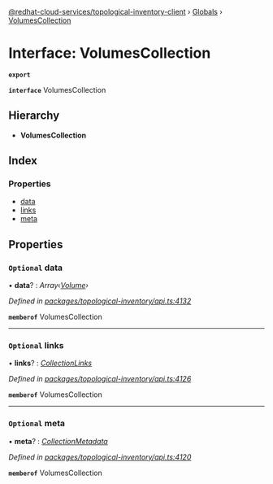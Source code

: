 [@redhat-cloud-services/topological-inventory-client](../README.md) › [Globals](../globals.md) › [VolumesCollection](volumescollection.md)

# Interface: VolumesCollection

**`export`** 

**`interface`** VolumesCollection

## Hierarchy

* **VolumesCollection**

## Index

### Properties

* [data](volumescollection.md#optional-data)
* [links](volumescollection.md#optional-links)
* [meta](volumescollection.md#optional-meta)

## Properties

### `Optional` data

• **data**? : *Array‹[Volume](volume.md)›*

*Defined in [packages/topological-inventory/api.ts:4132](https://github.com/Hyperkid123/javascript-clients/blob/master/packages/topological-inventory/api.ts#L4132)*

**`memberof`** VolumesCollection

___

### `Optional` links

• **links**? : *[CollectionLinks](collectionlinks.md)*

*Defined in [packages/topological-inventory/api.ts:4126](https://github.com/Hyperkid123/javascript-clients/blob/master/packages/topological-inventory/api.ts#L4126)*

**`memberof`** VolumesCollection

___

### `Optional` meta

• **meta**? : *[CollectionMetadata](collectionmetadata.md)*

*Defined in [packages/topological-inventory/api.ts:4120](https://github.com/Hyperkid123/javascript-clients/blob/master/packages/topological-inventory/api.ts#L4120)*

**`memberof`** VolumesCollection
